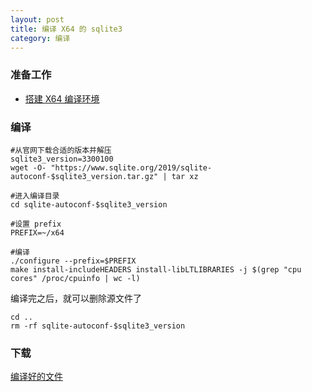 ```yaml
---
layout: post
title: 编译 X64 的 sqlite3
category: 编译
---
```


### 准备工作
- [搭建 X64 编译环境](/编译/2019/11/23/x64-environment.html)

### 编译
```shell
#从官网下载合适的版本并解压
sqlite3_version=3300100
wget -O- "https://www.sqlite.org/2019/sqlite-autoconf-$sqlite3_version.tar.gz" | tar xz

#进入编译目录
cd sqlite-autoconf-$sqlite3_version

#设置 prefix
PREFIX=~/x64

#编译
./configure --prefix=$PREFIX
make install-includeHEADERS install-libLTLIBRARIES -j $(grep "cpu cores" /proc/cpuinfo | wc -l)
```

编译完之后，就可以删除源文件了
```shell
cd ..
rm -rf sqlite-autoconf-$sqlite3_version
```

### 下载
[编译好的文件](/assets/x64-sqlite3.tar.gz)
